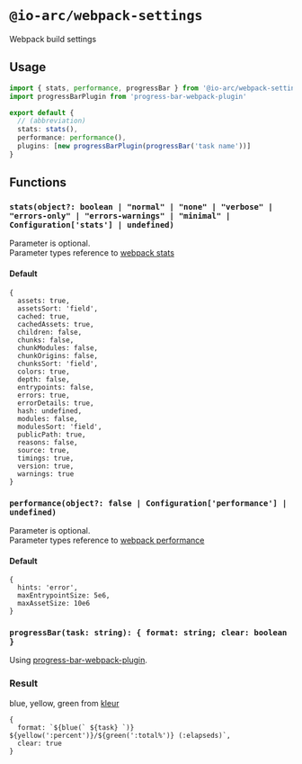 # `@io-arc/webpack-settings`

Webpack build settings

## Usage

```typescript
import { stats, performance, progressBar } from '@io-arc/webpack-settings'
import progressBarPlugin from 'progress-bar-webpack-plugin'

export default {
  // (abbreviation)
  stats: stats(),
  performance: performance(),
  plugins: [new progressBarPlugin(progressBar('task name'))]
}
```

## Functions

### `stats(object?: boolean | "normal" | "none" | "verbose" | "errors-only" | "errors-warnings" | "minimal" | Configuration['stats'] | undefined)`

Parameter is optional.  
Parameter types reference to [webpack stats](https://webpack.js.org/configuration/stats/)

#### Default

```
{
  assets: true,
  assetsSort: 'field',
  cached: true,
  cachedAssets: true,
  children: false,
  chunks: false,
  chunkModules: false,
  chunkOrigins: false,
  chunksSort: 'field',
  colors: true,
  depth: false,
  entrypoints: false,
  errors: true,
  errorDetails: true,
  hash: undefined,
  modules: false,
  modulesSort: 'field',
  publicPath: true,
  reasons: false,
  source: true,
  timings: true,
  version: true,
  warnings: true
}
```

### `performance(object?: false | Configuration['performance'] | undefined)`

Parameter is optional.  
Parameter types reference to [webpack performance](https://webpack.js.org/configuration/performance/)

#### Default

```
{
  hints: 'error',
  maxEntrypointSize: 5e6,
  maxAssetSize: 10e6
}
```

### `progressBar(task: string): { format: string; clear: boolean }`

Using [progress-bar-webpack-plugin](https://github.com/clessg/progress-bar-webpack-plugin).

### Result

blue, yellow, green from [kleur](https://github.com/lukeed/kleur)

```
{
  format: `${blue(` ${task} `)} ${yellow(':percent')}/${green(':total%')} (:elapseds)`,
  clear: true
}
```
